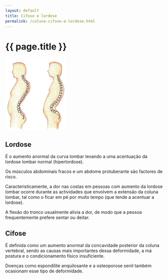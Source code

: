 ```yaml
---
layout: default
title: Cifose e lordose
permalink: /coluna-cifose-e-lordose.html
---
```


# {{ page.title }}

![Cifose e lordose](assets/cifose-lordose.gif)

## Lordose

É o aumento anormal da curva lombar levando a uma acentuação da lordose lombar normal (hiperlordose).

Os músculos abdominais fracos e um abdome protuberante são factores de risco.

Caracteristicamente, a dor nas costas em pessoas com aumento da lordose lombar ocorre durante as actividades que envolvem a extensão da coluna lombar, tal como o ficar em pé por muito tempo (que tende a acentuar a lordose).

A flexão do tronco usualmente alivia a dor, de modo que a pessoa frequentemente prefere sentar ou deitar.

## Cifose

É definida como um aumento anormal da concavidade posterior da coluna vertebral, sendo as causas mais importantes dessa deformidade, a má postura e o condicionamento físico insuficiente.

Doenças como espondilite anquilosante e a osteoporose senil também ocasionam esse tipo de deformidade.
